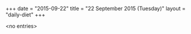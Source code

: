 +++
date = "2015-09-22"
title = "22 September 2015 (Tuesday)"
layout = "daily-diet"
+++

\<no entries\>